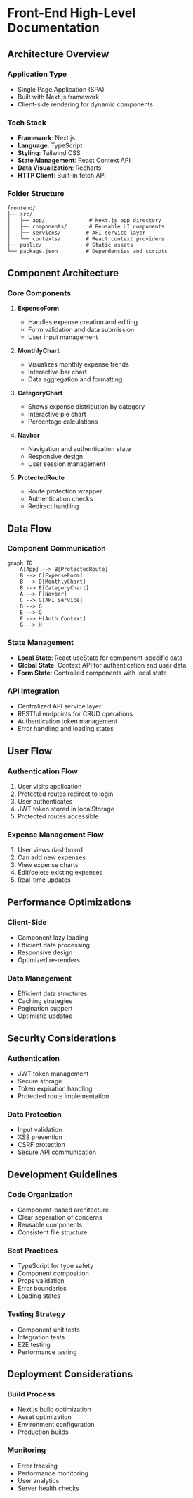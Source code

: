 # Front-End High-Level Documentation

## Architecture Overview

### Application Type
- Single Page Application (SPA)
- Built with Next.js framework
- Client-side rendering for dynamic components

### Tech Stack
- **Framework**: Next.js
- **Language**: TypeScript
- **Styling**: Tailwind CSS
- **State Management**: React Context API
- **Data Visualization**: Recharts
- **HTTP Client**: Built-in fetch API

### Folder Structure
```
frontend/
├── src/
│   ├── app/              # Next.js app directory
│   ├── components/       # Reusable UI components
│   ├── services/        # API service layer
│   └── contexts/        # React context providers
├── public/              # Static assets
└── package.json         # Dependencies and scripts
```

## Component Architecture

### Core Components
1. **ExpenseForm**
   - Handles expense creation and editing
   - Form validation and data submission
   - User input management

2. **MonthlyChart**
   - Visualizes monthly expense trends
   - Interactive bar chart
   - Data aggregation and formatting

3. **CategoryChart**
   - Shows expense distribution by category
   - Interactive pie chart
   - Percentage calculations

4. **Navbar**
   - Navigation and authentication state
   - Responsive design
   - User session management

5. **ProtectedRoute**
   - Route protection wrapper
   - Authentication checks
   - Redirect handling

## Data Flow

### Component Communication
```mermaid
graph TD
    A[App] --> B[ProtectedRoute]
    B --> C[ExpenseForm]
    B --> D[MonthlyChart]
    B --> E[CategoryChart]
    A --> F[Navbar]
    C --> G[API Service]
    D --> G
    E --> G
    F --> H[Auth Context]
    G --> H
```

### State Management
- **Local State**: React useState for component-specific data
- **Global State**: Context API for authentication and user data
- **Form State**: Controlled components with local state

### API Integration
- Centralized API service layer
- RESTful endpoints for CRUD operations
- Authentication token management
- Error handling and loading states

## User Flow

### Authentication Flow
1. User visits application
2. Protected routes redirect to login
3. User authenticates
4. JWT token stored in localStorage
5. Protected routes accessible

### Expense Management Flow
1. User views dashboard
2. Can add new expenses
3. View expense charts
4. Edit/delete existing expenses
5. Real-time updates

## Performance Optimizations

### Client-Side
- Component lazy loading
- Efficient data processing
- Responsive design
- Optimized re-renders

### Data Management
- Efficient data structures
- Caching strategies
- Pagination support
- Optimistic updates

## Security Considerations

### Authentication
- JWT token management
- Secure storage
- Token expiration handling
- Protected route implementation

### Data Protection
- Input validation
- XSS prevention
- CSRF protection
- Secure API communication

## Development Guidelines

### Code Organization
- Component-based architecture
- Clear separation of concerns
- Reusable components
- Consistent file structure

### Best Practices
- TypeScript for type safety
- Component composition
- Props validation
- Error boundaries
- Loading states

### Testing Strategy
- Component unit tests
- Integration tests
- E2E testing
- Performance testing

## Deployment Considerations

### Build Process
- Next.js build optimization
- Asset optimization
- Environment configuration
- Production builds

### Monitoring
- Error tracking
- Performance monitoring
- User analytics
- Server health checks 